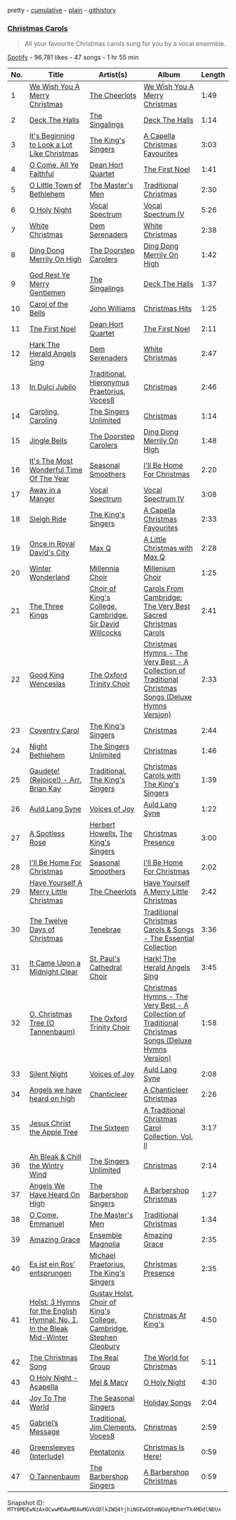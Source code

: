 pretty - [cumulative](/playlists/cumulative/37i9dQZF1DX4jxmdWGk453.md) - [plain](/playlists/plain/37i9dQZF1DX4jxmdWGk453) - [githistory](https://github.githistory.xyz/mackorone/spotify-playlist-archive/blob/main/playlists/plain/37i9dQZF1DX4jxmdWGk453)

### [Christmas Carols](https://open.spotify.com/playlist/37i9dQZF1DX4jxmdWGk453)

> All your favourite Christmas carols sung for you by a vocal ensemble.

[Spotify](https://open.spotify.com/user/spotify) - 96,781 likes - 47 songs - 1 hr 55 min

| No. | Title | Artist(s) | Album | Length |
|---|---|---|---|---|
| 1 | [We Wish You A Merry Christmas](https://open.spotify.com/track/64LKCeijm5ydFSO62qJnUp) | [The Cheerlots](https://open.spotify.com/artist/3kfyIzUTGqonAHgFFbAarY) | [We Wish You A Merry Christmas](https://open.spotify.com/album/6KjjXdtTCIZAy28qykBqyj) | 1:49 |
| 2 | [Deck The Halls](https://open.spotify.com/track/1DTBjVx4q0UTFbLsxegYeq) | [The Singalings](https://open.spotify.com/artist/0hlpR1fY7s9T6D0irIl3t9) | [Deck The Halls](https://open.spotify.com/album/0tyZZuSAFjQeBMWNUp1oTu) | 1:14 |
| 3 | [It's Beginning to Look a Lot Like Christmas](https://open.spotify.com/track/5tW5DvpRNhYGLVvqJkMFLI) | [The King's Singers](https://open.spotify.com/artist/5lR7yDVN4z9kahOiUSlMhe) | [A Capella Christmas Favourites](https://open.spotify.com/album/4PUNlc0snMF3Bqa8NeWLRk) | 3:03 |
| 4 | [O Come, All Ye Faithful](https://open.spotify.com/track/0v0sjJiYPnin0SCu7t6d3b) | [Dean Hort Quartet](https://open.spotify.com/artist/1C5rovJ0DxYtVAsEWQIQfj) | [The First Noel](https://open.spotify.com/album/5mvwUwNxgqw3NrHCfWr0tp) | 1:41 |
| 5 | [O Little Town of Bethlehem](https://open.spotify.com/track/4nxbzZce8zaZHR5NO5CGsf) | [The Master's Men](https://open.spotify.com/artist/3uaKcB7uDejFLUSGYxs5bM) | [Traditional Christmas](https://open.spotify.com/album/6bZUcVIrMdTBq7wGU7Y6zQ) | 2:30 |
| 6 | [O Holy Night](https://open.spotify.com/track/11L4qicJIXU1fFok7jrbhg) | [Vocal Spectrum](https://open.spotify.com/artist/20nWuvMfCct9xv73hRYO7O) | [Vocal Spectrum IV](https://open.spotify.com/album/0E21cs5wAEjqUINJtaJPKn) | 5:26 |
| 7 | [White Christmas](https://open.spotify.com/track/4QtlzS8gUPjcKaLTtHSSXO) | [Dem Serenaders](https://open.spotify.com/artist/51qhTwyB1RXpyfeJFGo9Pf) | [White Christmas](https://open.spotify.com/album/52gytnvgIzhZOeaRbOMqbx) | 2:38 |
| 8 | [Ding Dong Merrily On High](https://open.spotify.com/track/6uxtsYeGygwrhmobg96Hkq) | [The Doorstep Carolers](https://open.spotify.com/artist/4Y2CAf3w4WZ81gIXWJbxrF) | [Ding Dong Merrily On High](https://open.spotify.com/album/6lGpdC69lL8JtJXaQUxOBk) | 1:42 |
| 9 | [God Rest Ye Merry Gentlemen](https://open.spotify.com/track/1Vo6iMsQECNmLbuayuLTe9) | [The Singalings](https://open.spotify.com/artist/0hlpR1fY7s9T6D0irIl3t9) | [Deck The Halls](https://open.spotify.com/album/0tyZZuSAFjQeBMWNUp1oTu) | 1:37 |
| 10 | [Carol of the Bells](https://open.spotify.com/track/0oEBvSzYp0aS7Obdus1RGm) | [John Williams](https://open.spotify.com/artist/3dRfiJ2650SZu6GbydcHNb) | [Christmas Hits](https://open.spotify.com/album/2ojsnLAKwDMT0k3sU0ur0x) | 1:25 |
| 11 | [The First Noel](https://open.spotify.com/track/2q3NNQqn8DaehA2M0qyKHT) | [Dean Hort Quartet](https://open.spotify.com/artist/1C5rovJ0DxYtVAsEWQIQfj) | [The First Noel](https://open.spotify.com/album/5mvwUwNxgqw3NrHCfWr0tp) | 2:11 |
| 12 | [Hark The Herald Angels Sing](https://open.spotify.com/track/11DnrwrDAEiHP7NSh3ZKeL) | [Dem Serenaders](https://open.spotify.com/artist/51qhTwyB1RXpyfeJFGo9Pf) | [White Christmas](https://open.spotify.com/album/52gytnvgIzhZOeaRbOMqbx) | 2:47 |
| 13 | [In Dulci Jubilo](https://open.spotify.com/track/1VaSpQqQzZqcZd7jmTPujm) | [Traditional](https://open.spotify.com/artist/1U5zgr455OGyIkLNXvDdrf), [Hieronymus Praetorius](https://open.spotify.com/artist/0qhXxhrdfb30pOHmuDynuB), [Voces8](https://open.spotify.com/artist/32nW8kGbs65y8CSlIvREuc) | [Christmas](https://open.spotify.com/album/2aIQA8i1ajdEOdHKKiISp4) | 2:46 |
| 14 | [Caroling, Caroling](https://open.spotify.com/track/4nw3U7GXcJrkK090vniuTp) | [The Singers Unlimited](https://open.spotify.com/artist/3RsROIs1zuuC3lwIdhJ0if) | [Christmas](https://open.spotify.com/album/6oRVPUG1H8dm915S12d5PP) | 1:14 |
| 15 | [Jingle Bells](https://open.spotify.com/track/1t75I28JVFBPJ8Zzc15kbY) | [The Doorstep Carolers](https://open.spotify.com/artist/4Y2CAf3w4WZ81gIXWJbxrF) | [Ding Dong Merrily On High](https://open.spotify.com/album/6lGpdC69lL8JtJXaQUxOBk) | 1:48 |
| 16 | [It's The Most Wonderful Time Of The Year](https://open.spotify.com/track/666PAGBm6Qc5nXrIiYCyYH) | [Seasonal Smoothers](https://open.spotify.com/artist/02IYD7NORepp82HZMGvo0z) | [I'll Be Home For Christmas](https://open.spotify.com/album/5ml3IWHPa2eim1Gy6AxyG3) | 2:20 |
| 17 | [Away in a Manger](https://open.spotify.com/track/4MzxDz2ZfG0cDgVvpQoCo8) | [Vocal Spectrum](https://open.spotify.com/artist/20nWuvMfCct9xv73hRYO7O) | [Vocal Spectrum IV](https://open.spotify.com/album/0E21cs5wAEjqUINJtaJPKn) | 3:08 |
| 18 | [Sleigh Ride](https://open.spotify.com/track/37BPychMbzTDxPrXJvYNZy) | [The King's Singers](https://open.spotify.com/artist/5lR7yDVN4z9kahOiUSlMhe) | [A Capella Christmas Favourites](https://open.spotify.com/album/4PUNlc0snMF3Bqa8NeWLRk) | 2:33 |
| 19 | [Once in Royal David's City](https://open.spotify.com/track/5OS20K9GSq5BmD8VVQx1cw) | [Max Q](https://open.spotify.com/artist/7kVEBxCLB5kx4N67nkHe8t) | [A Little Christmas with Max Q](https://open.spotify.com/album/4NPHVSL6GKwBF357X4rWJ3) | 2:28 |
| 20 | [Winter Wonderland](https://open.spotify.com/track/03hoxhb9QTw2jMyxlC05fM) | [Millennia Choir](https://open.spotify.com/artist/0DYyjQ07NlZcMysO4UEN9R) | [Millenium Choir](https://open.spotify.com/album/08RVRU04laKLl3Lw3SNI3f) | 1:25 |
| 21 | [The Three Kings](https://open.spotify.com/track/6bhFHkgnEmOIVGFFOdvzqF) | [Choir of King's College, Cambridge](https://open.spotify.com/artist/0f3PsS9IQ6whvNMFFKnpjl), [Sir David Willcocks](https://open.spotify.com/artist/3adMGKhs0hyGuTVpe7hnqC) | [Carols From Cambridge: The Very Best Sacred Christmas Carols](https://open.spotify.com/album/0J5mxoyU8lNsqPmepDLvmu) | 2:41 |
| 22 | [Good King Wenceslas](https://open.spotify.com/track/7bVCSdxKp3KXF2JKYvyxyu) | [The Oxford Trinity Choir](https://open.spotify.com/artist/3r3EF4IUivV9v7HYln1YzB) | [Christmas Hymns \- The Very Best \- A Collection of Traditional Christmas Songs \(Deluxe Hymns Version\)](https://open.spotify.com/album/0AHs8EwSL5VTHEEeMIgRAk) | 2:33 |
| 23 | [Coventry Carol](https://open.spotify.com/track/741ExP6U2ZGf3S8IcVdzC5) | [The King's Singers](https://open.spotify.com/artist/5lR7yDVN4z9kahOiUSlMhe) | [Christmas](https://open.spotify.com/album/5hwP4Qqarcr9uFJYU5s2Ec) | 2:44 |
| 24 | [Night Bethlehem](https://open.spotify.com/track/3tm6QsjRX7Zv52aWeRUyS7) | [The Singers Unlimited](https://open.spotify.com/artist/3RsROIs1zuuC3lwIdhJ0if) | [Christmas](https://open.spotify.com/album/6oRVPUG1H8dm915S12d5PP) | 1:46 |
| 25 | [Gaudete! \(Rejoice!\) \- Arr\. Brian Kay](https://open.spotify.com/track/6SsNhymnlwsdS5MQRhiZal) | [Traditional](https://open.spotify.com/artist/1U5zgr455OGyIkLNXvDdrf), [The King's Singers](https://open.spotify.com/artist/5lR7yDVN4z9kahOiUSlMhe) | [Christmas Carols with The King's Singers](https://open.spotify.com/album/4a7m1G7BReF2HwxKIPD0Xk) | 1:39 |
| 26 | [Auld Lang Syne](https://open.spotify.com/track/53yOxDMXJzt78YH6WE8Tp9) | [Voices of Joy](https://open.spotify.com/artist/1qjsaKVUHUL768TUvVgs8l) | [Auld Lang Syne](https://open.spotify.com/album/3FN9LRHRBLlLM2uE2LpRJy) | 1:22 |
| 27 | [A Spotless Rose](https://open.spotify.com/track/3ePwHfQZXaHPPrChaYATZt) | [Herbert Howells](https://open.spotify.com/artist/0Artcj84fSLUN93JectewP), [The King's Singers](https://open.spotify.com/artist/5lR7yDVN4z9kahOiUSlMhe) | [Christmas Presence](https://open.spotify.com/album/1xGSHVD5al3Jh6KnCY3D4b) | 3:00 |
| 28 | [I'll Be Home For Christmas](https://open.spotify.com/track/4V5oho3T26HQ6VPAuh94gL) | [Seasonal Smoothers](https://open.spotify.com/artist/02IYD7NORepp82HZMGvo0z) | [I'll Be Home For Christmas](https://open.spotify.com/album/5ml3IWHPa2eim1Gy6AxyG3) | 2:02 |
| 29 | [Have Yourself A Merry Little Christmas](https://open.spotify.com/track/3qdAy59rXgtUvZTWvm6v8d) | [The Cheerlots](https://open.spotify.com/artist/3kfyIzUTGqonAHgFFbAarY) | [Have Yourself A Merry Little Christmas](https://open.spotify.com/album/4MlaAjpoPEOdigaO6rXYrg) | 2:42 |
| 30 | [The Twelve Days of Christmas](https://open.spotify.com/track/3AUIIqiM46wZTA7kxmeRPq) | [Tenebrae](https://open.spotify.com/artist/0vUnn6Eje2O5yxEj35touD) | [Traditional Christmas Carols & Songs \- The Essential Collection](https://open.spotify.com/album/2dxoNtDnzAQDMkyipJceIl) | 3:36 |
| 31 | [It Came Upon a Midnight Clear](https://open.spotify.com/track/15a0x2nKnbgKZ8KaiH4ny4) | [St\. Paul's Cathedral Choir](https://open.spotify.com/artist/4Psmt0Ic0BpoXNg5skm46Q) | [Hark! The Herald Angels Sing](https://open.spotify.com/album/3qnl7vvIjow4WCe2Bl9prX) | 3:45 |
| 32 | [O, Christmas Tree \(O Tannenbaum\)](https://open.spotify.com/track/2lyJrx5U3E7E6NeMFv2Kxz) | [The Oxford Trinity Choir](https://open.spotify.com/artist/3r3EF4IUivV9v7HYln1YzB) | [Christmas Hymns \- The Very Best \- A Collection of Traditional Christmas Songs \(Deluxe Hymns Version\)](https://open.spotify.com/album/0AHs8EwSL5VTHEEeMIgRAk) | 1:58 |
| 33 | [Silent Night](https://open.spotify.com/track/0uPVaufjRTytQ15pETZTDS) | [Voices of Joy](https://open.spotify.com/artist/1qjsaKVUHUL768TUvVgs8l) | [Auld Lang Syne](https://open.spotify.com/album/3FN9LRHRBLlLM2uE2LpRJy) | 2:08 |
| 34 | [Angels we have heard on high](https://open.spotify.com/track/5f7tR4cA7Zs9XdiO04B8NY) | [Chanticleer](https://open.spotify.com/artist/4p6DfIA6NnKmWeRgDJPLT0) | [A Chanticleer Christmas](https://open.spotify.com/album/5uUkH1mxB6ao9asc7LmmcK) | 2:26 |
| 35 | [Jesus Christ the Apple Tree](https://open.spotify.com/track/5HHtgGH5XwCfhjDo7I9EAo) | [The Sixteen](https://open.spotify.com/artist/5y9NnD1AZPcBVbDluRgiXS) | [A Traditional Christmas Carol Collection, Vol\. II](https://open.spotify.com/album/7gVtoqma3finMEnqIpDq5Y) | 3:17 |
| 36 | [Ah Bleak & Chill the Wintry Wind](https://open.spotify.com/track/1du4GUS4RpPKAf1KpRpqGY) | [The Singers Unlimited](https://open.spotify.com/artist/3RsROIs1zuuC3lwIdhJ0if) | [Christmas](https://open.spotify.com/album/6oRVPUG1H8dm915S12d5PP) | 2:14 |
| 37 | [Angels We Have Heard On High](https://open.spotify.com/track/6ZJkb880rS8K7vV7fF6G8K) | [The Barbershop Singers](https://open.spotify.com/artist/2ihbqMC5FLIURCSTBvsQed) | [A Barbershop Christmas](https://open.spotify.com/album/0sra8b07OvY3gfezNtToSf) | 1:27 |
| 38 | [O Come, Emmanuel](https://open.spotify.com/track/0WCxyTsIy2WK42bz5yaCgt) | [The Master's Men](https://open.spotify.com/artist/3uaKcB7uDejFLUSGYxs5bM) | [Traditional Christmas](https://open.spotify.com/album/6bZUcVIrMdTBq7wGU7Y6zQ) | 1:34 |
| 39 | [Amazing Grace](https://open.spotify.com/track/1L1GHbYBHbKLOVAzBhGMTX) | [Ensemble Magnolia](https://open.spotify.com/artist/0ZdxZ04WHp2xnjhGdvDPrQ) | [Amazing Grace](https://open.spotify.com/album/6bSmzuJBqGCfBrq6nxFfTB) | 2:35 |
| 40 | [Es ist ein Ros’ entsprungen](https://open.spotify.com/track/0r5JI9ZsG495DXCtnqYp9A) | [Michael Praetorius](https://open.spotify.com/artist/0OTPgUKkDp058dC3czXFM2), [The King's Singers](https://open.spotify.com/artist/5lR7yDVN4z9kahOiUSlMhe) | [Christmas Presence](https://open.spotify.com/album/1xGSHVD5al3Jh6KnCY3D4b) | 2:35 |
| 41 | [Holst: 3 Hymns for the English Hymnal: No\. 1, In the Bleak Mid\-Winter](https://open.spotify.com/track/73qlV0uB22V8FaBRJch9yj) | [Gustav Holst](https://open.spotify.com/artist/5B7uXBeLc2TkR5Jk23qKIZ), [Choir of King's College, Cambridge](https://open.spotify.com/artist/0f3PsS9IQ6whvNMFFKnpjl), [Stephen Cleobury](https://open.spotify.com/artist/0ugRf6ECGBFRCHlv9iG1No) | [Christmas At King's](https://open.spotify.com/album/4hjLcbcLZVJN7twx4sMaYe) | 4:50 |
| 42 | [The Christmas Song](https://open.spotify.com/track/4AXA3ERWG4iUmQds4mVKlO) | [The Real Group](https://open.spotify.com/artist/4EIXOUTnf8Gtbk2kq4LYNK) | [The World for Christmas](https://open.spotify.com/album/5WJGhZxP6Gp9Vlc3Z80ZFB) | 5:11 |
| 43 | [O Holy Night \- Acapella](https://open.spotify.com/track/4h3DVUQyLeA4g6RaCkGaD6) | [Mel & Macy](https://open.spotify.com/artist/332dMuxyefYaTqoo3k7oVk) | [O Holy Night](https://open.spotify.com/album/1hBZmVyxC8dHxPZpzL7Zwu) | 4:30 |
| 44 | [Joy To The World](https://open.spotify.com/track/6B02IyJebCQknVIIT9K3eL) | [The Seasonal Singers](https://open.spotify.com/artist/5WHHG2CE0jbiLXiQZPm2fO) | [Holiday Songs](https://open.spotify.com/album/0WsyaxYre2udKrLLppHVm8) | 2:04 |
| 45 | [Gabriel’s Message](https://open.spotify.com/track/0bz2vR4AH6vd6kYwkyZwaC) | [Traditional](https://open.spotify.com/artist/1U5zgr455OGyIkLNXvDdrf), [Jim Clements](https://open.spotify.com/artist/4M0hUqk2VcFExFiccHy10H), [Voces8](https://open.spotify.com/artist/32nW8kGbs65y8CSlIvREuc) | [Christmas](https://open.spotify.com/album/2aIQA8i1ajdEOdHKKiISp4) | 2:59 |
| 46 | [Greensleeves \(Interlude\)](https://open.spotify.com/track/2Qw29GIlHVTSi9qwhel6tp) | [Pentatonix](https://open.spotify.com/artist/26AHtbjWKiwYzsoGoUZq53) | [Christmas Is Here!](https://open.spotify.com/album/6thZNGX8hUVSjUrqJgPB9b) | 0:59 |
| 47 | [O Tannenbaum](https://open.spotify.com/track/1cU1C2UyM7Os13XKI8SQPz) | [The Barbershop Singers](https://open.spotify.com/artist/2ihbqMC5FLIURCSTBvsQed) | [A Barbershop Christmas](https://open.spotify.com/album/0sra8b07OvY3gfezNtToSf) | 0:59 |

Snapshot ID: `MTY0MDEwNzAxOCwwMDAwMDAwMGVkODlkZWQ4YjhiNGEwODhmNGUyMDhmYTk4MDdlNDUx`
